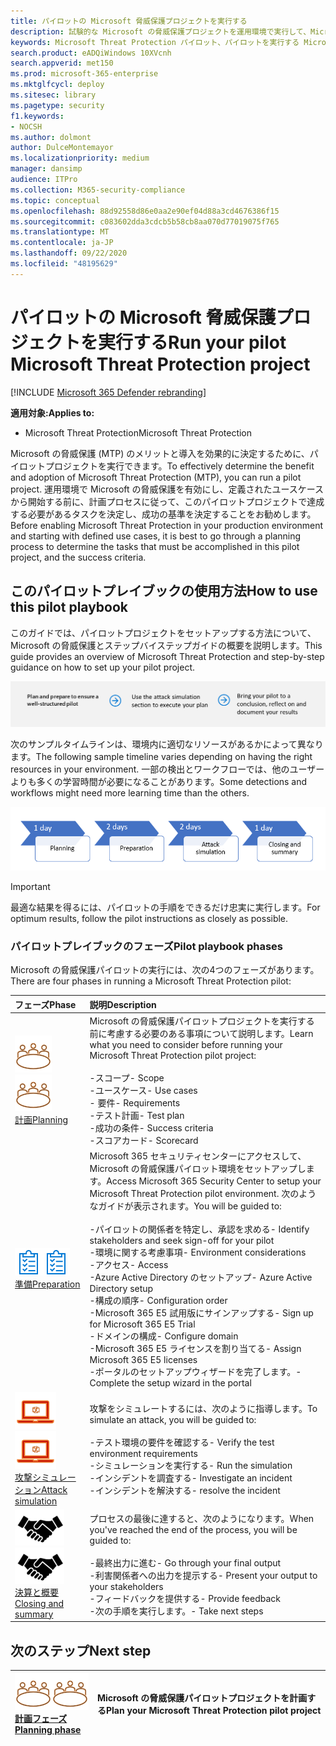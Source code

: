 ```yaml
---
title: パイロットの Microsoft 脅威保護プロジェクトを実行する
description: 試験的な Microsoft の脅威保護プロジェクトを運用環境で実行して、Microsoft の脅威保護 (MTP) のメリットと導入を効果的に決定します。
keywords: Microsoft Threat Protection パイロット、パイロットを実行する Microsoft threat protection プロジェクトを実行する、microsoft threat protection を運用環境において評価する、Microsoft Threat Protection パイロットプロジェクト、サイバーセキュリティ、高度な永続脅威、エンタープライズセキュリティ、デバイス、デバイス、id、ユーザー、データ、アプリケーション、インシデント、自動化された調査と修復、高度な検索
search.product: eADQiWindows 10XVcnh
search.appverid: met150
ms.prod: microsoft-365-enterprise
ms.mktglfcycl: deploy
ms.sitesec: library
ms.pagetype: security
f1.keywords:
- NOCSH
ms.author: dolmont
author: DulceMontemayor
ms.localizationpriority: medium
manager: dansimp
audience: ITPro
ms.collection: M365-security-compliance
ms.topic: conceptual
ms.openlocfilehash: 88d92558d86e0aa2e90ef04d88a3cd4676386f15
ms.sourcegitcommit: c083602dda3cdcb5b58cb8aa070d77019075f765
ms.translationtype: MT
ms.contentlocale: ja-JP
ms.lasthandoff: 09/22/2020
ms.locfileid: "48195629"
---
```

# <a name="run-your-pilot-microsoft-threat-protection-project"></a><span data-ttu-id="8038c-104">パイロットの Microsoft 脅威保護プロジェクトを実行する</span><span class="sxs-lookup"><span data-stu-id="8038c-104">Run your pilot Microsoft Threat Protection project</span></span> 

[!INCLUDE [Microsoft 365 Defender rebranding](../includes/microsoft-defender.md)]


<span data-ttu-id="8038c-105">**適用対象:**</span><span class="sxs-lookup"><span data-stu-id="8038c-105">**Applies to:**</span></span>
- <span data-ttu-id="8038c-106">Microsoft Threat Protection</span><span class="sxs-lookup"><span data-stu-id="8038c-106">Microsoft Threat Protection</span></span>

<span data-ttu-id="8038c-107">Microsoft の脅威保護 (MTP) のメリットと導入を効果的に決定するために、パイロットプロジェクトを実行できます。</span><span class="sxs-lookup"><span data-stu-id="8038c-107">To effectively determine the benefit and adoption of Microsoft Threat Protection (MTP), you can run a pilot project.</span></span> <span data-ttu-id="8038c-108">運用環境で Microsoft の脅威保護を有効にし、定義されたユースケースから開始する前に、計画プロセスに従って、このパイロットプロジェクトで達成する必要があるタスクを決定し、成功の基準を決定することをお勧めします。</span><span class="sxs-lookup"><span data-stu-id="8038c-108">Before enabling Microsoft Threat Protection in your production environment and starting with defined use cases, it is best to go through a planning process to determine the tasks that must be accomplished in this pilot project, and the success criteria.</span></span> 


## <a name="how-to-use-this-pilot-playbook"></a><span data-ttu-id="8038c-109">このパイロットプレイブックの使用方法</span><span class="sxs-lookup"><span data-stu-id="8038c-109">How to use this pilot playbook</span></span>

<span data-ttu-id="8038c-110">このガイドでは、パイロットプロジェクトをセットアップする方法について、Microsoft の脅威保護とステップバイステップガイドの概要を説明します。</span><span class="sxs-lookup"><span data-stu-id="8038c-110">This guide provides an overview of Microsoft Threat Protection and step-by-step guidance on how to set up your pilot project.</span></span> 

![Microsoft の脅威保護パイロットを実行するフェーズ](../../media/pilotphases.png)

<span data-ttu-id="8038c-112">次のサンプルタイムラインは、環境内に適切なリソースがあるかによって異なります。</span><span class="sxs-lookup"><span data-stu-id="8038c-112">The following sample timeline varies depending on having the right resources in your environment.</span></span> <span data-ttu-id="8038c-113">一部の検出とワークフローでは、他のユーザーよりも多くの学習時間が必要になることがあります。</span><span class="sxs-lookup"><span data-stu-id="8038c-113">Some detections and workflows might need more learning time than the others.</span></span>

![Microsoft の脅威保護パイロット実行のサンプルタイムライン](../../media/pilotimeline.png)

>[!IMPORTANT]
><span data-ttu-id="8038c-115">最適な結果を得るには、パイロットの手順をできるだけ忠実に実行します。</span><span class="sxs-lookup"><span data-stu-id="8038c-115">For optimum results, follow the pilot instructions as closely as possible.</span></span>


### <a name="pilot-playbook-phases"></a><span data-ttu-id="8038c-116">パイロットプレイブックのフェーズ</span><span class="sxs-lookup"><span data-stu-id="8038c-116">Pilot playbook phases</span></span> 

<span data-ttu-id="8038c-117">Microsoft の脅威保護パイロットの実行には、次の4つのフェーズがあります。</span><span class="sxs-lookup"><span data-stu-id="8038c-117">There are four phases in running a Microsoft Threat Protection pilot:</span></span>

|<span data-ttu-id="8038c-118">フェーズ</span><span class="sxs-lookup"><span data-stu-id="8038c-118">Phase</span></span> | <span data-ttu-id="8038c-119">説明</span><span class="sxs-lookup"><span data-stu-id="8038c-119">Description</span></span> | 
|:-------|:-----|
| <span data-ttu-id="8038c-120">![計画](../../media/mtp/plan.png)</span><span class="sxs-lookup"><span data-stu-id="8038c-120">![Planning](../../media/mtp/plan.png)</span></span><br>[<span data-ttu-id="8038c-121">計画</span><span class="sxs-lookup"><span data-stu-id="8038c-121">Planning</span></span>](mtp-pilot-plan.md)| <span data-ttu-id="8038c-122">Microsoft の脅威保護パイロットプロジェクトを実行する前に考慮する必要のある事項について説明します。</span><span class="sxs-lookup"><span data-stu-id="8038c-122">Learn what you need to consider before running your Microsoft Threat Protection pilot project:</span></span> <br><br><span data-ttu-id="8038c-123">-スコープ</span><span class="sxs-lookup"><span data-stu-id="8038c-123">- Scope</span></span> <br> <span data-ttu-id="8038c-124">-ユースケース</span><span class="sxs-lookup"><span data-stu-id="8038c-124">- Use cases</span></span> <br><span data-ttu-id="8038c-125">- 要件</span><span class="sxs-lookup"><span data-stu-id="8038c-125">- Requirements</span></span> <br><span data-ttu-id="8038c-126">-テスト計画</span><span class="sxs-lookup"><span data-stu-id="8038c-126">- Test plan</span></span> <br> <span data-ttu-id="8038c-127">-成功の条件</span><span class="sxs-lookup"><span data-stu-id="8038c-127">- Success criteria</span></span> <br> <span data-ttu-id="8038c-128">-スコアカード</span><span class="sxs-lookup"><span data-stu-id="8038c-128">- Scorecard</span></span> 
| <span data-ttu-id="8038c-129">![準備](../../media/prepare.png)</span><span class="sxs-lookup"><span data-stu-id="8038c-129">![Preparation](../../media/prepare.png)</span></span> <br>[<span data-ttu-id="8038c-130">準備</span><span class="sxs-lookup"><span data-stu-id="8038c-130">Preparation</span></span>](mtp-evaluation.md)|  <span data-ttu-id="8038c-131">Microsoft 365 セキュリティセンターにアクセスして、Microsoft の脅威保護パイロット環境をセットアップします。</span><span class="sxs-lookup"><span data-stu-id="8038c-131">Access Microsoft 365 Security Center to setup your Microsoft Threat Protection pilot  environment.</span></span> <span data-ttu-id="8038c-132">次のようなガイドが表示されます。</span><span class="sxs-lookup"><span data-stu-id="8038c-132">You will be guided to:</span></span><br><br><span data-ttu-id="8038c-133">-パイロットの関係者を特定し、承認を求める</span><span class="sxs-lookup"><span data-stu-id="8038c-133">- Identify stakeholders and seek sign-off for your pilot</span></span> <br> <span data-ttu-id="8038c-134">-環境に関する考慮事項</span><span class="sxs-lookup"><span data-stu-id="8038c-134">- Environment considerations</span></span> <br><span data-ttu-id="8038c-135">-アクセス</span><span class="sxs-lookup"><span data-stu-id="8038c-135">- Access</span></span> <br><span data-ttu-id="8038c-136">-Azure Active Directory のセットアップ</span><span class="sxs-lookup"><span data-stu-id="8038c-136">- Azure Active Directory setup</span></span> <br> <span data-ttu-id="8038c-137">-構成の順序</span><span class="sxs-lookup"><span data-stu-id="8038c-137">- Configuration order</span></span> <br> <span data-ttu-id="8038c-138">-Microsoft 365 E5 試用版にサインアップする</span><span class="sxs-lookup"><span data-stu-id="8038c-138">- Sign up for Microsoft 365 E5 Trial</span></span> <br> <span data-ttu-id="8038c-139">-ドメインの構成</span><span class="sxs-lookup"><span data-stu-id="8038c-139">- Configure domain</span></span> <br><span data-ttu-id="8038c-140">-Microsoft 365 E5 ライセンスを割り当てる</span><span class="sxs-lookup"><span data-stu-id="8038c-140">- Assign Microsoft 365 E5 licenses</span></span> <br> <span data-ttu-id="8038c-141">-ポータルのセットアップウィザードを完了します。</span><span class="sxs-lookup"><span data-stu-id="8038c-141">- Complete the setup wizard in the portal</span></span>|
| <span data-ttu-id="8038c-142">![攻撃シミュレーション](../../media/mtp/run-sim.png)</span><span class="sxs-lookup"><span data-stu-id="8038c-142">![Attack simulation](../../media/mtp/run-sim.png)</span></span> <br>[<span data-ttu-id="8038c-143">攻撃シミュレーション</span><span class="sxs-lookup"><span data-stu-id="8038c-143">Attack simulation</span></span>](mtp-pilot-simulate.md) | <span data-ttu-id="8038c-144">攻撃をシミュレートするには、次のように指導します。</span><span class="sxs-lookup"><span data-stu-id="8038c-144">To simulate an attack, you will be guided to:</span></span><br><br><span data-ttu-id="8038c-145">-テスト環境の要件を確認する</span><span class="sxs-lookup"><span data-stu-id="8038c-145">- Verify the test environment requirements</span></span> <br><span data-ttu-id="8038c-146">-シミュレーションを実行する</span><span class="sxs-lookup"><span data-stu-id="8038c-146">-  Run the simulation</span></span> <br><span data-ttu-id="8038c-147">-インシデントを調査する</span><span class="sxs-lookup"><span data-stu-id="8038c-147">- Investigate an incident</span></span> <br><span data-ttu-id="8038c-148">-インシデントを解決する</span><span class="sxs-lookup"><span data-stu-id="8038c-148">- resolve the incident</span></span> 
| <span data-ttu-id="8038c-149">![決算と概要](../../media/mtp/close.png)</span><span class="sxs-lookup"><span data-stu-id="8038c-149">![Closing and summary](../../media/mtp/close.png)</span></span> <br>[<span data-ttu-id="8038c-150">決算と概要</span><span class="sxs-lookup"><span data-stu-id="8038c-150">Closing and summary</span></span>](mtp-pilot-close.md) | <span data-ttu-id="8038c-151">プロセスの最後に達すると、次のようになります。</span><span class="sxs-lookup"><span data-stu-id="8038c-151">When you've reached the end of the process, you will be guided to:</span></span><br><br><span data-ttu-id="8038c-152">-最終出力に進む</span><span class="sxs-lookup"><span data-stu-id="8038c-152">- Go through your final output</span></span><br><span data-ttu-id="8038c-153">-利害関係者への出力を提示する</span><span class="sxs-lookup"><span data-stu-id="8038c-153">- Present your output to your stakeholders</span></span> <br><span data-ttu-id="8038c-154">-フィードバックを提供する</span><span class="sxs-lookup"><span data-stu-id="8038c-154">- Provide feedback</span></span> <br><span data-ttu-id="8038c-155">-次の手順を実行します。</span><span class="sxs-lookup"><span data-stu-id="8038c-155">- Take next steps</span></span> 

## <a name="next-step"></a><span data-ttu-id="8038c-156">次のステップ</span><span class="sxs-lookup"><span data-stu-id="8038c-156">Next step</span></span>
|<span data-ttu-id="8038c-157">![計画フェーズ](../../media/mtp/plan.png)</span><span class="sxs-lookup"><span data-stu-id="8038c-157">![Planning phase](../../media/mtp/plan.png)</span></span> <br>[<span data-ttu-id="8038c-158">計画フェーズ</span><span class="sxs-lookup"><span data-stu-id="8038c-158">Planning phase</span></span>](mtp-pilot-plan.md) | <span data-ttu-id="8038c-159">Microsoft の脅威保護パイロットプロジェクトを計画する</span><span class="sxs-lookup"><span data-stu-id="8038c-159">Plan your Microsoft Threat Protection pilot project</span></span> 
|:-------|:-----|
